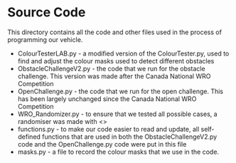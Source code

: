 # Source Code
This directory contains all the code and other files used in the process of programming our vehicle. 

- ColourTesterLAB.py - a modified version of the ColourTester.py, used to find and adjust the colour masks used to detect different obstacles
- ObstacleChallengeV2.py - the code that we run for the obstacle challenge. This version was made after the Canada National WRO Competition
- OpenChallenge.py - the code that we run for the open challenge. This has been largely unchanged since the Canada National WRO Competition
- WRO_Randomizer.py - to ensure that we tested all possible cases, a randomiser was made with <>
- functions.py - to make our code easier to read and update, all self-defined functions that are used in both the ObstacleChallengeV2.py code and the OpenChallenge.py code were put in this file
- masks.py - a file to record the colour masks that we use in the code.
